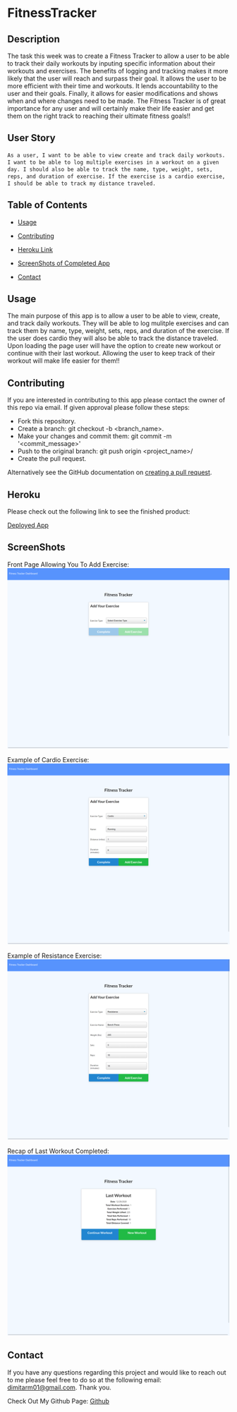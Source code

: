 # FitnessTracker

## Description

The task this week was to create a Fitness Tracker to allow a user to be able to track their daily workouts by inputing specific information about their workouts and exercises. The benefits of logging and tracking
makes it more likely that the user will reach and surpass their goal. It allows the user to be more efficient with their time and workouts. It lends accountability to the user and their goals. Finally, it allows for easier modifications and shows when and where changes need to be made. The Fitness Tracker is of great importance for any user and will certainly make their life easier and get them on the right track to reaching their ultimate fitness goals!!

## User Story

```
As a user, I want to be able to view create and track daily workouts. I want to be able to log multiple exercises in a workout on a given day. I should also be able to track the name, type, weight, sets, reps, and duration of exercise. If the exercise is a cardio exercise, I should be able to track my distance traveled.
```

## Table of Contents

* [Usage](#usage)

* [Contributing](#Contributing)

* [Heroku Link](#heroku)

* [ScreenShots of Completed App](#screenshots)

* [Contact](#contact)

## Usage

The main purpose of this app is to allow a user to be able to view, create, and track daily workouts. They will be able to log mulitple exercises and can track them by name, type, weight, sets, reps, and duration of the exercise. If the user does cardio they will also be able to track the distance traveled. Upon loading the page user will have the option to create new workout or continue with their last workout. Allowing the user to keep track of their workout will make life easier for them!!

## Contributing

If you are interested in contributing to this app please contact the owner of this repo via email. If given approval please follow these steps:

* Fork this repository.
* Create a branch: git checkout -b <branch_name>.
* Make your changes and commit them: git commit -m '<commit_message>'
* Push to the original branch: git push origin <project_name>/<location>
* Create the pull request.

Alternatively see the GitHub documentation on [creating a pull request](https://docs.github.com/en/free-pro-team@latest/github/collaborating-with-issues-and-pull-requests/creating-a-pull-request).

## Heroku

Please check out the following link to see the finished product:

[Deployed App](https://dm-fit-app.herokuapp.com/)

## ScreenShots

Front Page Allowing You To Add Exercise:
![Add Exercise](public/assets/images/AddExercise.png)

Example of Cardio Exercise:
![Cardio](public/assets/images/CardioExercise.png)

Example of Resistance Exercise:
![Resistance](public/assets/images/ResistanceExercise.png)

Recap of Last Workout Completed:
![Last Workout](public/assets/images/LastWorkout.png)

## Contact
If you have any questions regarding this project and would like to reach out to me please feel free to do so at the following email: dimitarm01@gmail.com. Thank you.

Check Out My Github Page:
[Github](https://github.com/dspark8916)